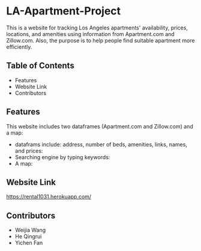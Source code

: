 # LA-Apartment-Project

This is a website for tracking Los Angeles apartments' availability, prices, locations, and amenities using information from Apartment.com and Zillow.com. Also, the purpose is to help people find suitable apartment more efficiently. 

## Table of Contents
* Features
* Website Link
* Contributors

## Features
This website includes two dataframes (Apartment.com and Zillow.com) and a map: 
* dataframs include: address, number of beds, amenities, links, names, and prices:
* Searching engine by typing keywords:
* A map:

## Website Link
https://rental1031.herokuapp.com/


## Contributors
* Weijia Wang
* He Qingrui
* Yichen Fan
